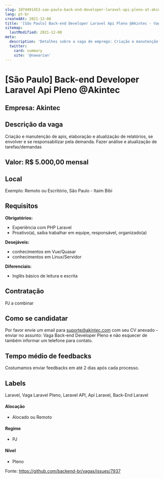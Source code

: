 ```yaml
---
slug: 1074491453-sao-paulo-back-end-developer-laravel-api-pleno-at-akintec
lang: pt-br
createdAt: 2021-12-08
title: '[São Paulo] Back-end Developer Laravel Api Pleno @Akintec - Vaga de Emprego'
sitemap:
  lastModified: 2021-12-08
meta:
  description: 'Detalhes sobre a vaga de emprego: Criação e manutenção de apis, elaboração e atualização de relatórios, se envolver e se responsabilizar pela demanda. Fazer análise e atualização de tarefas/demandas'
  twitter:
    card: summary
    site: '@nawarian'
---
```


# [São Paulo] Back-end Developer Laravel Api Pleno @Akintec

## Empresa: Akintec

## Descrição da vaga

Criação e manutenção de apis, elaboração e atualização de relatórios, se envolver e se responsabilizar pela demanda. Fazer análise e atualização de tarefas/demandas

## Valor: R$ 5.000,00 mensal

## Local

Exemplo: Remoto ou Escritório, São Paulo - Itaim Bibi

## Requisitos

**Obrigatórios:**
- Experiência com PHP Laravel
- Proativo(a), saiba trabalhar em equipe, responsável, organizado(a)

**Desejáveis:**
- conhecimentos em Vue/Quasar
- conhecimentos em Linux/Servidor

**Diferenciais:**
- Inglês básico de leitura e escrita

## Contratação

PJ a combinar

## Como se candidatar

Por favor envie um email para suporte@akintec.com com seu CV anexado - enviar no assunto: Vaga Back-end Developer Pleno e não esquecer de também informar um telefone para contato.

## Tempo médio de feedbacks

Costumamos enviar feedbacks em até 2 dias após cada processo.

## Labels
Laravel, Vaga Laravel Pleno, Laravel API, Api Laravel, Back-End Laravel

#### Alocação
- Alocado ou Remoto

#### Regime
- PJ

#### Nível
- Pleno



Fonte: https://github.com/backend-br/vagas/issues/7937